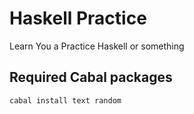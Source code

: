 # Haskell Practice

Learn You a Practice Haskell or something

## Required Cabal packages

    cabal install text random
